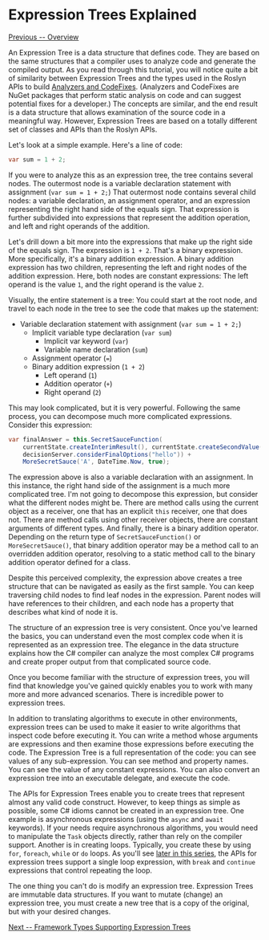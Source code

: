 
# Expression Trees Explained

[Previous -- Overview](expression-trees.md)

An Expression Tree is a data structure that defines code. They are based on the same structures
that a compiler uses to analyze code and generate the compiled output. As you read through this
tutorial, you will notice quite a bit of similarity between Expression Trees and the types used
in the Roslyn APIs to build [Analyzers and CodeFixes](https://github.com/dotnet/roslyn-analyzers).
(Analyzers and CodeFixes are NuGet packages that perform static analysis on code and can suggest
potential fixes for a developer.)
The concepts are similar, and the end result
is a data structure that allows examination of the source code in a meaningful way. However, Expression
Trees are based on a totally different set of classes and APIs than the Roslyn APIs.

Let's look at a simple example.
Here's a line of code:

```csharp
var sum = 1 + 2;
```

If you were to analyze this as an expression tree, the tree contains several nodes.
The outermost node is a variable declaration statement with assignment (`var sum = 1 + 2;`)
That outermost node contains several child nodes: a variable declaration, an assignment operator, and an
expression representing the right hand side of the equals sign. That expression is further subdivided into
expressions that represent the addition operation, and left and right operands of the addition.

Let's drill down a bit more into the expressions that make up the right side of the equals sign.
The expression is `1 + 2`. That's a binary expression. More specifically, it's a binary addition
expression. A binary addition expression has two children, representing the left and right nodes
of the addition expression. Here, both nodes are constant expressions: The left operand is the
value `1`, and the right operand is the value `2`.

Visually, the entire statement is a tree: You could start at the root node, and travel to
each node in the tree to see the code that makes up the statement:

- Variable declaration statement with assignment (`var sum = 1 + 2;`)
  - Implicit variable type declaration (`var sum`)
    - Implicit var keyword (`var`)
    - Variable name declaration (`sum`)
  - Assignment operator (`=`)
  - Binary addition expression (`1 + 2`)
    - Left operand (`1`)
    - Addition operator (`+`)
    - Right operand (`2`)

This may look complicated, but it is very powerful. Following the same process, you can decompose
much more complicated expressions. Consider this expression:

```csharp
var finalAnswer = this.SecretSauceFunction(
    currentState.createInterimResult(), currentState.createSecondValue(1, 2),
    decisionServer.considerFinalOptions("hello")) +
    MoreSecretSauce('A', DateTime.Now, true);
```

The expression above is also a variable declaration with an assignment.
In this instance, the right hand side of the assignment is a much more complicated tree.
I'm not going to decompose this expression, but consider what the different nodes might
be. There are method calls using the current object as a receiver, one that has an explicit `this`
receiver, one that does not. There are method calls using other receiver objects,
there are constant arguments of different types. And finally, there is a binary
addition operator. Depending on the return type of `SecretSauceFunction()` or
`MoreSecretSauce()`, that binary addition operator may be a method call to an
overridden addition operator, resolving to a static method call to the binary
addition operator defined for a class.

Despite this perceived complexity, the expression above creates a tree structure
that can be navigated as easily as the first sample. You can keep traversing
child nodes to find leaf nodes in the expression. Parent nodes will have
references to their children, and each node has a property that describes
what kind of node it is.

The structure of an expression tree is very consistent. Once you've learned
the basics, you can understand even the most complex code when it is represented
as an expression tree. The elegance in
the data structure explains how the C# compiler can analyze the most complex
C# programs and create proper output from that complicated source code.

Once you become familiar with the structure of expression trees, you will
find that knowledge you've gained quickly enables you to work with many
more and more advanced scenarios. There is incredible power to expression
trees.

In addition to translating algorithms to execute in other environments,
expression trees can be used to make it easier to write algorithms that inspect
code before executing it. You can write a method whose arguments are expressions
and then examine those expressions before executing the code. The Expression Tree
is a full representation of the code: you can see values of any sub-expression.
You can see method and property names. You can see the value of any constant expressions.
You can also convert an expression tree into an executable delegate, and execute the
code.

The APIs for Expression Trees enable you to create trees that represent almost any
valid code construct. However, to keep things as simple as possible, some C# idioms
cannot be created in an expression tree. One example is asynchronous expressions (using
the `async` and `await` keywords). If your needs require asynchronous algorithms, you would need
to manipulate the `Task` objects directly, rather than rely on the compiler support. Another
is in creating loops. Typically, you create these by using `for`, `foreach`, `while` or `do`
loops. As you'll see [later in this series](expression-trees-building.md), the APIs for
expression trees support a single loop expression, with `break` and `continue` expressions that
control repeating the loop.

The one thing you can't do is modify an expression tree.  Expression Trees are immutable
data structures. If you want to mutate (change) an expression tree, you must create a new tree
that is a copy of the original, but with your desired changes.

[Next -- Framework Types Supporting Expression Trees](expression-classes.md)
